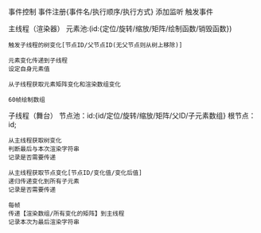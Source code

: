 事件控制
    事件注册{事件名/执行顺序/执行方式}
    添加监听
    触发事件

主线程（渲染器）
    元素池:(id:{定位/旋转/缩放/矩阵/绘制函数/销毁函数})

    触发子线程的树变化[节点ID/父节点ID(无父节点则从树上移除)]

    元素变化传递到子线程
    设定自身元素值

    从子线程获取元素矩阵变化和渲染数组变化

    60帧绘制数组
子线程（舞台）
    节点池：id:{id/定位/旋转/缩放/矩阵/父ID/子元素数组}
    根节点：id;

    从主线程获取树变化
    判断最后与本次渲染字符串
    记录是否需要传递

    从主线程获取节点变化[节点ID/变化值/变化后值]
    递归传递变化到所有子元素
    记录是否需要传递

    每帧
    传递【渲染数组/所有变化的矩阵】到主线程
    记录本次为最后渲染字符串